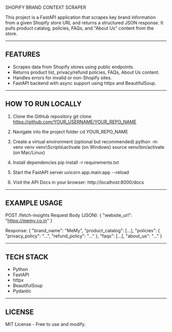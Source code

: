 SHOPIFY BRAND CONTEXT SCRAPER

This project is a FastAPI application that scrapes key brand information from a given Shopify store URL and returns a structured JSON response. It pulls product catalog, policies, FAQs, and "About Us" content from the store.

-----------------------------------------
FEATURES
-----------------------------------------
- Scrapes data from Shopify stores using public endpoints.
- Returns product list, privacy/refund policies, FAQs, About Us content.
- Handles errors for invalid or non-Shopify sites.
- FastAPI backend with async support using httpx and BeautifulSoup.

-----------------------------------------
HOW TO RUN LOCALLY
-----------------------------------------
1. Clone the GitHub repository
   git clone https://github.com/YOUR_USERNAME/YOUR_REPO_NAME

2. Navigate into the project folder
   cd YOUR_REPO_NAME

3. Create a virtual environment (optional but recommended)
   python -m venv venv
   venv\Scripts\activate     (on Windows)
   source venv/bin/activate  (on Mac/Linux)

4. Install dependencies
   pip install -r requirements.txt

5. Start the FastAPI server
   uvicorn app.main:app --reload

6. Visit the API Docs in your browser:
   http://localhost:8000/docs

-----------------------------------------
EXAMPLE USAGE
-----------------------------------------
POST /fetch-insights
Request Body (JSON):
{
  "website_url": "https://memy.co.in"
}

Response:
{
  "brand_name": "MeMy",
  "product_catalog": [...],
  "policies": {
    "privacy_policy": "...",
    "refund_policy": "..."
  },
  "faqs": [...],
  "about_us": "..."
}

-----------------------------------------
TECH STACK
-----------------------------------------
- Python
- FastAPI
- httpx
- BeautifulSoup
- Pydantic

-----------------------------------------
LICENSE
-----------------------------------------
MIT License - Free to use and modify.
